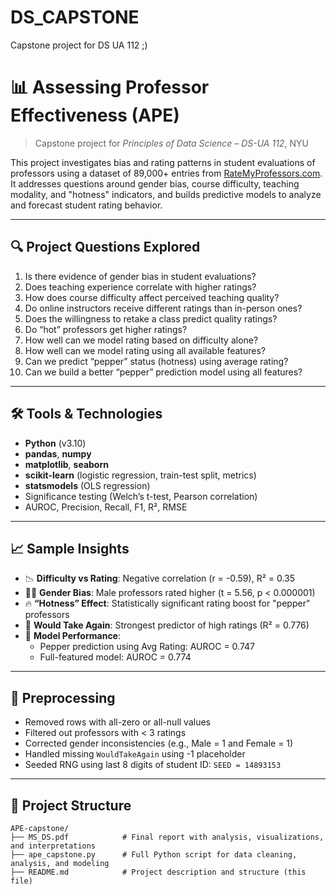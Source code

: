 # DS_CAPSTONE
Capstone project for DS UA 112 ;)


# 📊 Assessing Professor Effectiveness (APE)

> Capstone project for *Principles of Data Science – DS-UA 112*, NYU

This project investigates bias and rating patterns in student evaluations of professors using a dataset of 89,000+ entries from [RateMyProfessors.com](https://www.ratemyprofessors.com/). It addresses questions around gender bias, course difficulty, teaching modality, and "hotness" indicators, and builds predictive models to analyze and forecast student rating behavior.

---

## 🔍 Project Questions Explored

1. Is there evidence of gender bias in student evaluations?
2. Does teaching experience correlate with higher ratings?
3. How does course difficulty affect perceived teaching quality?
4. Do online instructors receive different ratings than in-person ones?
5. Does the willingness to retake a class predict quality ratings?
6. Do “hot” professors get higher ratings?
7. How well can we model rating based on difficulty alone?
8. How well can we model rating using all available features?
9. Can we predict “pepper” status (hotness) using average rating?
10. Can we build a better “pepper” prediction model using all features?

---

## 🛠️ Tools & Technologies

- **Python** (v3.10)
- **pandas**, **numpy**
- **matplotlib**, **seaborn**
- **scikit-learn** (logistic regression, train-test split, metrics)
- **statsmodels** (OLS regression)
- Significance testing (Welch’s t-test, Pearson correlation)
- AUROC, Precision, Recall, F1, R², RMSE

---

## 📈 Sample Insights

- 📉 **Difficulty vs Rating**: Negative correlation (r = -0.59), R² = 0.35
- 👨‍🏫 **Gender Bias**: Male professors rated higher (t = 5.56, p < 0.000001)
- 🔥 **“Hotness” Effect**: Statistically significant rating boost for "pepper" professors
- 🔁 **Would Take Again**: Strongest predictor of high ratings (R² = 0.776)
- 🤖 **Model Performance**:
  - Pepper prediction using Avg Rating: AUROC = 0.747
  - Full-featured model: AUROC = 0.774

---

## 🧼 Preprocessing

- Removed rows with all-zero or all-null values
- Filtered out professors with < 3 ratings
- Corrected gender inconsistencies (e.g., Male = 1 and Female = 1)
- Handled missing `WouldTakeAgain` using -1 placeholder
- Seeded RNG using last 8 digits of student ID: `SEED = 14893153`

---

## 📁 Project Structure

```plaintext
APE-capstone/
├── MS_DS.pdf            # Final report with analysis, visualizations, and interpretations
├── ape_capstone.py      # Full Python script for data cleaning, analysis, and modeling
├── README.md            # Project description and structure (this file)